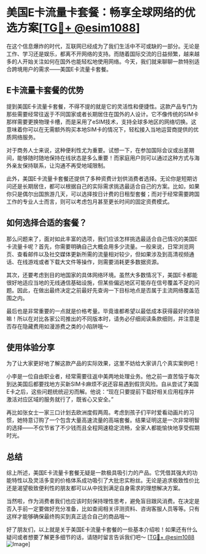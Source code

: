 # 美国E卡流量卡套餐：畅享全球网络的优选方案[[TG💪+ @esim1088](https://t.me/s/esim1088)]

在这个信息爆炸的时代，互联网已经成为了我们生活中不可或缺的一部分。无论是工作、学习还是娱乐，都离不开网络的支持。而随着国际交流的日益频繁，越来越多的人开始关注如何在国外也能轻松地使用网络。今天，我们就来聊聊一款特别适合跨境用户的需求——美国E卡流量卡套餐。

## E卡流量卡套餐的优势

提到美国E卡流量卡套餐，不得不提的就是它的灵活性和便捷性。这款产品专门为那些需要经常往返于不同国家或者长期居住在国外的人设计。它不像传统的SIM卡那样需要更换物理卡槽，而是采用了eSIM技术，支持全球多地区的网络切换。这意味着你可以在无需额外购买本地SIM卡的情况下，轻松接入当地运营商提供的优质网络服务。

对于商务人士来说，这种便利性尤为重要。试想一下，在参加国际会议或出差期间，能够随时随地保持在线状态是多么重要！而家庭用户则可以通过这种方式与海外亲友保持联系，让沟通不再受地域限制。

此外，美国E卡流量卡套餐还提供了多种资费计划供消费者选择。无论你是短期访问还是长期居住，都可以根据自己的实际需求挑选最适合自己的方案。比如，如果你只是偶尔出国旅游几天，可以选择按日计费的日租型套餐；而对于经常需要跨国工作的专业人士而言，则可以考虑包月甚至更长时间的固定资费模式。

## 如何选择合适的套餐？

那么问题来了，面对如此丰富的选项，我们应该怎样挑选最适合自己情况的美国E卡流量卡呢？首先，你需要明确自己大概会用多少流量。一般来说，日常浏览网页、查看邮件以及社交媒体更新所需的流量相对较少，但如果涉及到高清视频通话、在线游戏或者下载大文件等操作，则需要消耗更多数据资源。

其次，还要考虑到目的地国家的具体网络环境。虽然大多数情况下，美国E卡都能很好地适应当地的无线通信基础设施，但某些偏远地区可能存在信号覆盖不足的问题。因此，在做出最终决定之前最好先查询一下目标地点是否属于主流网络覆盖范围之内。

最后也是非常重要的一点就是价格考量。毕竟谁都希望以最低成本获得最好的体验嘛！所以在对比各家公司推出的不同版本时，请务必仔细阅读条款细则，并注意是否存在隐藏费用如漫游费之类的小陷阱哦～

## 使用体验分享

为了让大家更好地了解这款产品的实际效果，这里不妨给大家讲几个真实案例吧！

小李是一位自由职业者，经常需要往返中美两地处理业务。他之前一直苦恼于每次到达美国后都要找地方买新SIM卡麻烦不说还容易遇到假货风险。自从尝试了美国E卡之后，这些问题统统迎刃而解。他说：“现在只要提前下载好相关应用程序并激活对应区域的服务就行了，既省心又安全。”

再比如张女士一家三口计划去欧洲度假两周。考虑到孩子们平时爱看动画片的习惯，她特意订购了一个包含大量高速流量的高端套餐。结果证明这是一次非常明智的选择——不仅节省了不少钱而且全程网速稳定流畅，全家人都能愉快地享受假期时光。

## 总结

综上所述，美国E卡流量卡套餐无疑是一款极具吸引力的产品。它凭借其强大的功能特性以及灵活多变的价格体系成功吸引了大批忠实粉丝。无论是追求极致性价比还是渴望极致便利性的朋友都可以从中找到满足自身需求的理想解决方案。

当然啦，作为消费者我们也应该时刻保持理性思考，避免盲目跟风消费。在决定是否入手前一定要做好充分准备，比如查阅相关评测资料、咨询客服人员等等。只有这样才能够确保最终购买到真正适合自己的商品哦～

好了朋友们，以上就是关于美国E卡流量卡套餐的一些基本介绍啦！如果还有什么疑问或者想要了解更多细节的话，请随时留言告诉我们吧～ [[TG💪+ @esim1088](https://t.me/s/esim1088) ![Image](https://i.postimg.cc/4NQfJmqS/Snipaste-2025-05-13-00-14-12.png)]